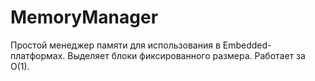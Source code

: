 # MemoryManager

Простой менеджер памяти для использования в Embedded-платформах. Выделяет блоки фиксированного размера. Работает за O(1).
